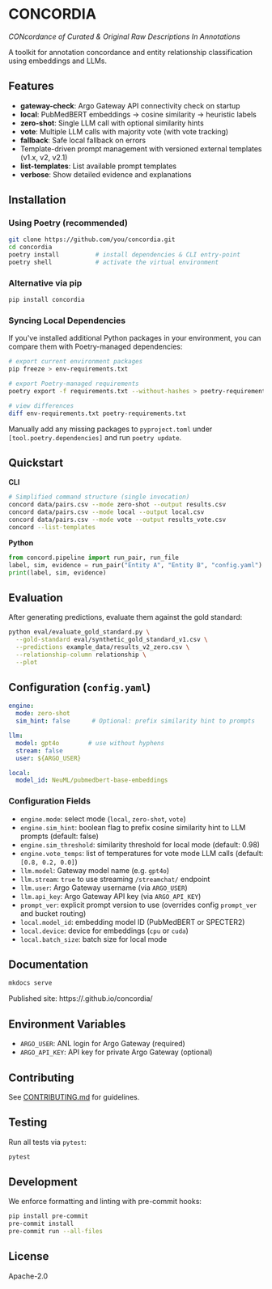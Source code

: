 # CONCORDIA
*CONcordance of Curated & Original Raw Descriptions In Annotations*

A toolkit for annotation concordance and entity relationship classification using embeddings and LLMs.

## Features
- **gateway-check**: Argo Gateway API connectivity check on startup
- **local**: PubMedBERT embeddings → cosine similarity → heuristic labels
- **zero-shot**: Single LLM call with optional similarity hints
- **vote**: Multiple LLM calls with majority vote (with vote tracking)
- **fallback**: Safe local fallback on errors
- Template-driven prompt management with versioned external templates (v1.x, v2, v2.1)
- **list-templates**: List available prompt templates
- **verbose**: Show detailed evidence and explanations

## Installation

### Using Poetry (recommended)
```bash
git clone https://github.com/you/concordia.git
cd concordia
poetry install          # install dependencies & CLI entry-point
poetry shell            # activate the virtual environment
```

### Alternative via pip
```bash
pip install concordia
```

### Syncing Local Dependencies
If you've installed additional Python packages in your environment, you can compare them with Poetry-managed dependencies:
```bash
# export current environment packages
pip freeze > env-requirements.txt

# export Poetry-managed requirements
poetry export -f requirements.txt --without-hashes > poetry-requirements.txt

# view differences
diff env-requirements.txt poetry-requirements.txt
```
Manually add any missing packages to `pyproject.toml` under `[tool.poetry.dependencies]` and run `poetry update`.

## Quickstart
**CLI**
```bash
# Simplified command structure (single invocation)
concord data/pairs.csv --mode zero-shot --output results.csv
concord data/pairs.csv --mode local --output local.csv
concord data/pairs.csv --mode vote --output results_vote.csv
concord --list-templates
```

**Python**
```python
from concord.pipeline import run_pair, run_file
label, sim, evidence = run_pair("Entity A", "Entity B", "config.yaml")
print(label, sim, evidence)
```

## Evaluation
After generating predictions, evaluate them against the gold standard:
```bash
python eval/evaluate_gold_standard.py \
  --gold-standard eval/synthetic_gold_standard_v1.csv \
  --predictions example_data/results_v2_zero.csv \
  --relationship-column relationship \
  --plot
```

## Configuration (`config.yaml`)
```yaml
engine:
  mode: zero-shot
  sim_hint: false      # Optional: prefix similarity hint to prompts

llm:
  model: gpt4o        # use without hyphens
  stream: false
  user: ${ARGO_USER}

local:
  model_id: NeuML/pubmedbert-base-embeddings
```

### Configuration Fields
- `engine.mode`: select mode (`local`, `zero-shot`, `vote`)
- `engine.sim_hint`: boolean flag to prefix cosine similarity hint to LLM prompts (default: false)
- `engine.sim_threshold`: similarity threshold for local mode (default: 0.98)
- `engine.vote_temps`: list of temperatures for vote mode LLM calls (default: `[0.8, 0.2, 0.0]`)
- `llm.model`: Gateway model name (e.g. `gpt4o`)
- `llm.stream`: `true` to use streaming `/streamchat/` endpoint
- `llm.user`: Argo Gateway username (via `ARGO_USER`)
- `llm.api_key`: Argo Gateway API key (via `ARGO_API_KEY`)
- `prompt_ver`: explicit prompt version to use (overrides config `prompt_ver` and bucket routing)
- `local.model_id`: embedding model ID (PubMedBERT or SPECTER2)
- `local.device`: device for embeddings (`cpu` or `cuda`)
- `local.batch_size`: batch size for local mode

## Documentation
```bash
mkdocs serve
```
Published site: https://<org>.github.io/concordia/

## Environment Variables
- `ARGO_USER`: ANL login for Argo Gateway (required)
- `ARGO_API_KEY`: API key for private Argo Gateway (optional)

## Contributing
See [CONTRIBUTING.md](CONTRIBUTING.md) for guidelines.

## Testing
Run all tests via `pytest`:
```bash
pytest
```

## Development
We enforce formatting and linting with pre-commit hooks:
```bash
pip install pre-commit
pre-commit install
pre-commit run --all-files
```

## License
Apache-2.0